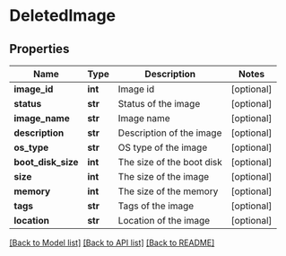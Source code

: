 # DeletedImage

## Properties
Name | Type | Description | Notes
------------ | ------------- | ------------- | -------------
**image_id** | **int** | Image id | [optional] 
**status** | **str** | Status of the image | [optional] 
**image_name** | **str** | Image name | [optional] 
**description** | **str** | Description of the image | [optional] 
**os_type** | **str** | OS type of the image | [optional] 
**boot_disk_size** | **int** | The size of the boot disk | [optional] 
**size** | **int** | The size of the image | [optional] 
**memory** | **int** | The size of the memory | [optional] 
**tags** | **str** | Tags of the image | [optional] 
**location** | **str** | Location of the image | [optional] 

[[Back to Model list]](../README.md#documentation-for-models) [[Back to API list]](../README.md#documentation-for-api-endpoints) [[Back to README]](../README.md)


